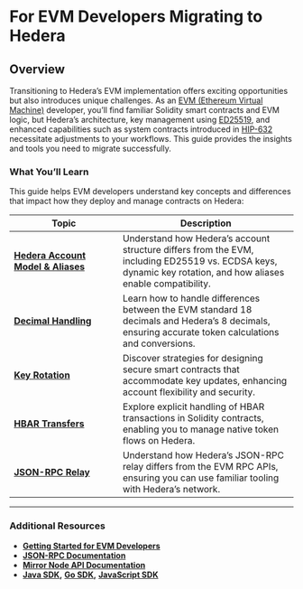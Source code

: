 # For EVM Developers Migrating to Hedera

## **Overview**

Transitioning to Hedera’s EVM implementation offers exciting opportunities but also introduces unique challenges. As an [EVM (Ethereum Virtual Machine)](../../../../support-and-community/glossary.md#ethereum-virtual-machine-evm) developer, you’ll find familiar Solidity smart contracts and EVM logic, but Hedera’s architecture, key management using [ED25519](../../../../support-and-community/glossary.md#ed25519), and enhanced capabilities such as system contracts introduced in [HIP-632](https://hips.hedera.com/hip/hip-632) necessitate adjustments to your workflows. This guide provides the insights and tools you need to migrate successfully.

### **What You’ll Learn**

This guide helps EVM developers understand key concepts and differences that impact how they deploy and manage contracts on Hedera:

<table><thead><tr><th width="177">Topic</th><th>Description</th></tr></thead><tbody><tr><td><a href="accounts-signature-verification-and-keys-ecdsa-vs.-ed25519.md#understanding-account-models-and-aliases"><strong>Hedera Account Model &#x26; Aliases</strong></a></td><td>Understand how Hedera’s account structure differs from the EVM, including ED25519 vs. ECDSA keys, dynamic key rotation, and how aliases enable compatibility.</td></tr><tr><td><a href="decimal-handling-8-vs.-18-decimals.md"><strong>Decimal Handling</strong></a></td><td>Learn how to handle differences between the EVM standard 18 decimals and Hedera’s 8 decimals, ensuring accurate token calculations and conversions.</td></tr><tr><td><a href="accounts-signature-verification-and-keys-ecdsa-vs.-ed25519.md#key-rotation-adapting-to-hederas-dynamic-model"><strong>Key Rotation</strong></a></td><td>Discover strategies for designing secure smart contracts that accommodate key updates, enhancing account flexibility and security.</td></tr><tr><td><a href="handling-hbar-transfers-in-contracts.md"><strong>HBAR Transfers</strong></a></td><td>Explore explicit handling of HBAR transactions in Solidity contracts, enabling you to manage native token flows on Hedera.</td></tr><tr><td><a href="json-rpc-relay-and-evm-tooling.md"><strong>JSON-RPC Relay</strong></a></td><td>Understand how Hedera’s JSON-RPC relay differs from the EVM RPC APIs, ensuring you can use familiar tooling with Hedera’s network.</td></tr></tbody></table>

***

### Additional Resources

* [**Getting Started for EVM Developers**](https://docs.hedera.com/hedera/getting-started-evm-developers)
* [**JSON-RPC Documentation**](https://docs.hedera.com/hedera/core-concepts/smart-contracts/json-rpc-relay)
* [**Mirror Node API Documentation**](https://docs.hedera.com/hedera/sdks-and-apis/rest-api)
* [**Java SDK**](https://github.com/hiero-ledger/hiero-sdk-java)**,** [**Go SDK**](https://github.com/hiero-ledger/hiero-sdk-go)**,** [**JavaScript SDK**](https://github.com/hiero-ledger/hiero-sdk-js)
